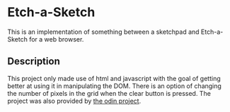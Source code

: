 # Etch-a-Sketch
This is an implementation of something between a sketchpad and Etch-a-Sketch for a web browser.
## Description
This project only made use of html and javascript with the goal of getting better at using it in manipulating the DOM. There is an option of changing the number of pixels in the grid when the clear button is pressed. The project was also provided by [the odin project](https://www.theodinproject.com/paths/foundations/courses/foundations/lessons/etch-a-sketch-project).
